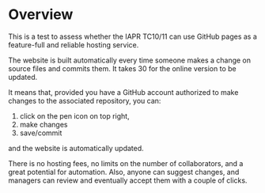 # Overview

This is a test to assess whether the IAPR TC10/11 can use GitHub pages as a feature-full and reliable hosting service.

The website is built automatically every time someone makes a change on source files and commits them. It takes 30 for the online version to be updated.

It means that, provided you have a GitHub account authorized to make changes to the associated repository, you can:

1. click on the pen icon on top right,
2. make changes
3. save/commit

and the website is automatically updated.

There is no hosting fees, no limits on the number of collaborators, and a great potential for automation.
Also, anyone can suggest changes, and managers can review and eventually accept them with a couple of clicks.
